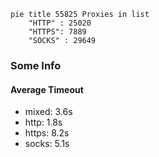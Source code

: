 
```mermaid
pie title 55825 Proxies in list
    "HTTP" : 25020
    "HTTPS": 7889
    "SOCKS" : 29649
```

### Some Info
#### Average Timeout

- mixed: 3.6s
- http: 1.8s
- https: 8.2s
- socks: 5.1s